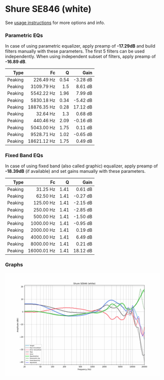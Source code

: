 # Shure SE846 (white)
See [usage instructions](https://github.com/jaakkopasanen/AutoEq#usage) for more options and info.

### Parametric EQs
In case of using parametric equalizer, apply preamp of **-17.29dB** and build filters manually
with these parameters. The first 5 filters can be used independently.
When using independent subset of filters, apply preamp of **-16.89 dB**.

| Type    | Fc          |    Q | Gain     |
|--------:|------------:|-----:|---------:|
| Peaking | 226.49 Hz   | 0.54 | -3.28 dB |
| Peaking | 3109.79 Hz  | 1.5  | 8.61 dB  |
| Peaking | 5542.22 Hz  | 1.96 | 7.99 dB  |
| Peaking | 5830.18 Hz  | 0.34 | -5.42 dB |
| Peaking | 18876.35 Hz | 0.28 | 17.12 dB |
| Peaking | 32.64 Hz    | 1.3  | 0.68 dB  |
| Peaking | 440.46 Hz   | 2.09 | -0.16 dB |
| Peaking | 5043.00 Hz  | 1.75 | 0.11 dB  |
| Peaking | 9528.71 Hz  | 1.02 | -0.65 dB |
| Peaking | 18621.12 Hz | 1.75 | 0.49 dB  |

### Fixed Band EQs
In case of using fixed band (also called graphic) equalizer, apply preamp of **-18.39dB**
(if available) and set gains manually with these parameters.

| Type    | Fc          |    Q | Gain     |
|--------:|------------:|-----:|---------:|
| Peaking | 31.25 Hz    | 1.41 | 0.61 dB  |
| Peaking | 62.50 Hz    | 1.41 | -0.27 dB |
| Peaking | 125.00 Hz   | 1.41 | -2.15 dB |
| Peaking | 250.00 Hz   | 1.41 | -2.85 dB |
| Peaking | 500.00 Hz   | 1.41 | -1.50 dB |
| Peaking | 1000.00 Hz  | 1.41 | -0.95 dB |
| Peaking | 2000.00 Hz  | 1.41 | 0.19 dB  |
| Peaking | 4000.00 Hz  | 1.41 | 6.49 dB  |
| Peaking | 8000.00 Hz  | 1.41 | 0.21 dB  |
| Peaking | 16000.01 Hz | 1.41 | 18.12 dB |

### Graphs
![](./Shure%20SE846%20(white).png)